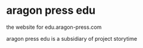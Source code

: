 # aragon press edu
the website for edu.aragon-press.com

aragon press edu is a subsidiary of project storytime
